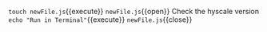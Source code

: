 `touch newFile.js`{{execute}}
`newFile.js`{{open}}
Check the hyscale version
`echo "Run in Terminal"`{{execute}}
`newFile.js`{{close}}
